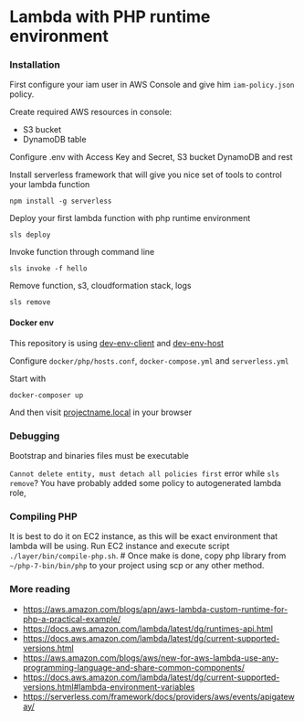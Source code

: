 # Lambda with PHP runtime environment

### Installation
First configure your iam user in AWS Console and give him `iam-policy.json` policy.

Create required AWS resources in console:

- S3 bucket
- DynamoDB table

Configure .env with Access Key and Secret, S3 bucket DynamoDB and rest

Install serverless framework that will give you nice set of tools to control your lambda function
```
npm install -g serverless
```

Deploy your first lambda function with php runtime environment
```
sls deploy
```

Invoke function through command line
```
sls invoke -f hello
```

Remove function, s3, cloudformation stack, logs
```
sls remove
```

#### Docker env
This repository is using [dev-env-client](https://github.com/apapala/dev-env-client) and [dev-env-host](https://github.com/apapala/dev-env-host) 

Configure `docker/php/hosts.conf`, `docker-compose.yml` and `serverless.yml` 

Start with
```
docker-composer up
```
And then visit [projectname.local](http://projectname.local) in your browser

### Debugging

Bootstrap and binaries files must be executable

`Cannot delete entity, must detach all policies first` error while `sls remove`?
You have probably added some policy to autogenerated lambda role,  

### Compiling PHP
It is best to do it on EC2 instance, as this will be exact environment that lambda will be using. 
Run EC2 instance and execute script `./layer/bin/compile-php.sh`. # Once make is done, copy php library from `~/php-7-bin/bin/php` to your project using scp or any other method.

### More reading

- https://aws.amazon.com/blogs/apn/aws-lambda-custom-runtime-for-php-a-practical-example/
- https://docs.aws.amazon.com/lambda/latest/dg/runtimes-api.html
- https://docs.aws.amazon.com/lambda/latest/dg/current-supported-versions.html
- https://aws.amazon.com/blogs/aws/new-for-aws-lambda-use-any-programming-language-and-share-common-components/
- https://docs.aws.amazon.com/lambda/latest/dg/current-supported-versions.html#lambda-environment-variables
- https://serverless.com/framework/docs/providers/aws/events/apigateway/